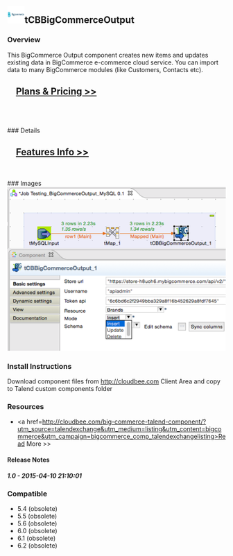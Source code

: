 ## <img src='./logo.jpg' width='40' height='40'>tCBBigCommerceOutput

### Overview
This BigCommerce Output component creates new items and updates existing data in BigCommerce e-commerce cloud service.
You can import data to many BigCommerce modules (like Customers, Contacts etc).
</br>
<h2>&nbsp;&nbsp;&nbsp;&nbsp;<a href="http://cloudbee.com/big-commerce-talend-component/?utm_source=talendexchange&utm_medium=listing&utm_content=bigcommerce&utm_campaign=bigcommerce_comp_talendexchangelisting"><strong>Plans & Pricing >></strong></a></h2>
</br>
</br>
</br>
### Details
</br>
<h2>&nbsp;&nbsp;&nbsp;&nbsp;<a href="http://cloudbee.com/big-commerce-talend-component/?utm_source=talendexchange&utm_medium=listing&utm_content=bigcommerce&utm_campaign=bigcommerce_comp_talendexchangelisting"><strong>Features Info >></strong></a></h2>
</br></br>
### Images
<a href='./screenshots/v_1.0__1.jpg'><img src='./screenshots/v_1.0__1.jpg' ></a>


### Install Instructions
Download component files from http://cloudbee.com Client Area and copy to Talend custom components folder
### Resources
 * <a href=http://cloudbee.com/big-commerce-talend-component/?utm_source=talendexchange&utm_medium=listing&utm_content=bigcommerce&utm_campaign=bigcommerce_comp_talendexchangelisting>Read More >></a>

#### Release Notes

##### 1.0 - 2015-04-10 21:10:01

### Compatible
 -  5.4 (obsolete)
 -   5.5 (obsolete)
 -   5.6 (obsolete)
 -   6.0 (obsolete)
 -   6.1 (obsolete)
 -   6.2 (obsolete)